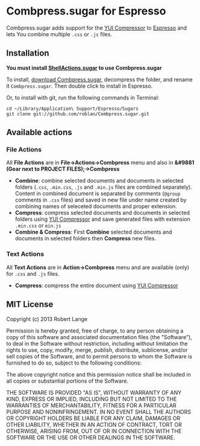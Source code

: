 # Combpress.sugar for Espresso

Combpress.sugar adds support for the [YUI Compressor](http://yui.github.io/yuicompressor/) to [Espresso](http://macrabbit.com/espresso/) and lets You combine multiple `.css` or `.js` files.

## Installation

**You must install [ShellActions.sugar](https://github.com/onecrayon/ShellActions-sugar) to use Combpress.sugar**

To install, [download Combpress.sugar](https://github.com/roblan/Combpress.sugar/archive/master), decompress the folder, and rename it `Combpress.sugar`. Then double click to install in Espresso.

Or, to install with git, run the following commands in Terminal:

    cd ~/Library/Application\ Support/Espresso/Sugars
    git clone git://github.com/roblan/Combpress.sugar.git

## Available actions

### File Actions

All **File Actions** are in **File&rarr;Actions&rarr;Combpress** menu and also in **&#9881 (Gear next to PROJECT FILES);&rarr;Combpress**

* **Combine**: combine selected documents and documents in selected folders (`.css`, `.min.css`, `.js` and `.min.js` files are combined separately). Content in combined document is separated by comments (`@group` comments in `.css` files) and saved in new file under name created by combining names of seleceted documents and proper extension.
* **Compress**: compress selected documents and documents in selected folders using [YUI Compressor](http://yui.github.io/yuicompressor/) and save generated files with extension `.min.css` or `min.js`
* **Combine &amp; Compress**: First **Combine** selected documents and documents in selected folders then **Compress** new files.

### Text Actions

All **Text Actions** are in **Action&rarr;Combpress** menu and are available (only) for `.css` and `.js` files.

* **Compress**: compress the entire document using [YUI Compressor](http://yui.github.io/yuicompressor/)

## MIT License

Copyright (c) 2013 Robert Lange

Permission is hereby granted, free of charge, to any person obtaining a copy of this software and associated documentation files (the "Software"), to deal in the Software without restriction, including without limitation the rights to use, copy, modify, merge, publish, distribute, sublicense, and/or sell copies of the Software, and to permit persons to whom the Software is furnished to do so, subject to the following conditions:

The above copyright notice and this permission notice shall be included in all copies or substantial portions of the Software.

THE SOFTWARE IS PROVIDED "AS IS", WITHOUT WARRANTY OF ANY KIND, EXPRESS OR IMPLIED, INCLUDING BUT NOT LIMITED TO THE WARRANTIES OF MERCHANTABILITY, FITNESS FOR A PARTICULAR PURPOSE AND NONINFRINGEMENT. IN NO EVENT SHALL THE AUTHORS OR COPYRIGHT HOLDERS BE LIABLE FOR ANY CLAIM, DAMAGES OR OTHER LIABILITY, WHETHER IN AN ACTION OF CONTRACT, TORT OR OTHERWISE, ARISING FROM, OUT OF OR IN CONNECTION WITH THE SOFTWARE OR THE USE OR OTHER DEALINGS IN THE SOFTWARE.